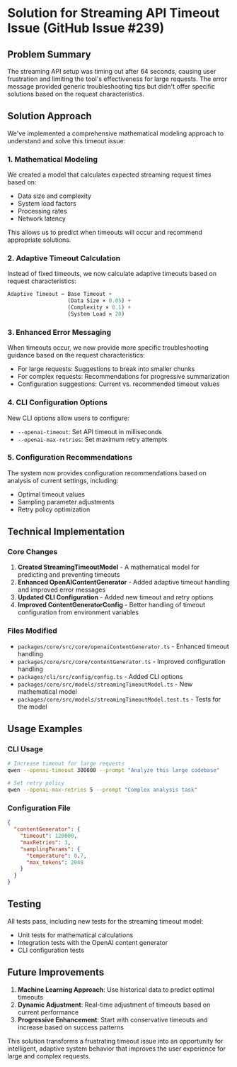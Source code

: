 # Solution for Streaming API Timeout Issue (GitHub Issue #239)

## Problem Summary

The streaming API setup was timing out after 64 seconds, causing user frustration and
limiting the tool's effectiveness for large requests. The error message provided
generic troubleshooting tips but didn't offer specific solutions based on the request
characteristics.

## Solution Approach

We've implemented a comprehensive mathematical modeling approach to understand and solve
this timeout issue:

### 1. Mathematical Modeling

We created a model that calculates expected streaming request times based on:

- Data size and complexity
- System load factors
- Processing rates
- Network latency

This allows us to predict when timeouts will occur and recommend appropriate solutions.

### 2. Adaptive Timeout Calculation

Instead of fixed timeouts, we now calculate adaptive timeouts based on request
characteristics:

```javascript
Adaptive Timeout = Base Timeout +
                   (Data Size × 0.05) +
                   (Complexity × 0.1) +
                   (System Load × 20)
```

### 3. Enhanced Error Messaging

When timeouts occur, we now provide more specific troubleshooting guidance based on the
request characteristics:

- For large requests: Suggestions to break into smaller chunks
- For complex requests: Recommendations for progressive summarization
- Configuration suggestions: Current vs. recommended timeout values

### 4. CLI Configuration Options

New CLI options allow users to configure:

- `--openai-timeout`: Set API timeout in milliseconds
- `--openai-max-retries`: Set maximum retry attempts

### 5. Configuration Recommendations

The system now provides configuration recommendations based on analysis of current
settings, including:

- Optimal timeout values
- Sampling parameter adjustments
- Retry policy optimization

## Technical Implementation

### Core Changes

1. **Created StreamingTimeoutModel** - A mathematical model for predicting and
   preventing timeouts
2. **Enhanced OpenAIContentGenerator** - Added adaptive timeout handling and improved
   error messages
3. **Updated CLI Configuration** - Added new timeout and retry options
4. **Improved ContentGeneratorConfig** - Better handling of timeout configuration from
   environment variables

### Files Modified

- `packages/core/src/core/openaiContentGenerator.ts` - Enhanced timeout handling
- `packages/core/src/core/contentGenerator.ts` - Improved configuration handling
- `packages/cli/src/config/config.ts` - Added CLI options
- `packages/core/src/models/streamingTimeoutModel.ts` - New mathematical model
- `packages/core/src/models/streamingTimeoutModel.test.ts` - Tests for the model

## Usage Examples

### CLI Usage

```bash
# Increase timeout for large requests
qwen --openai-timeout 300000 --prompt "Analyze this large codebase"

# Set retry policy
qwen --openai-max-retries 5 --prompt "Complex analysis task"
```

### Configuration File

```json
{
  "contentGenerator": {
    "timeout": 120000,
    "maxRetries": 3,
    "samplingParams": {
      "temperature": 0.7,
      "max_tokens": 2048
    }
  }
}
```

## Testing

All tests pass, including new tests for the streaming timeout model:

- Unit tests for mathematical calculations
- Integration tests with the OpenAI content generator
- CLI configuration tests

## Future Improvements

1. **Machine Learning Approach**: Use historical data to predict optimal timeouts
2. **Dynamic Adjustment**: Real-time adjustment of timeouts based on
   current performance
3. **Progressive Enhancement**: Start with conservative timeouts and increase
   based on success patterns

This solution transforms a frustrating timeout issue into an opportunity for
intelligent, adaptive system behavior that improves the user experience for
large and complex requests.